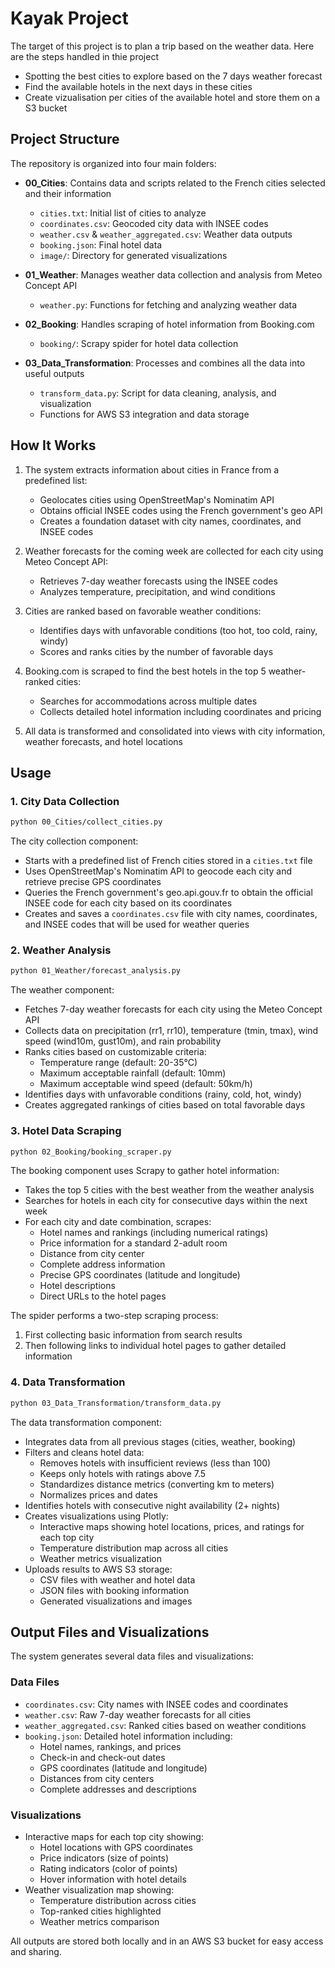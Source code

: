 # Kayak Project

The target of this project is to plan a trip based on the weather data. Here are the steps handled in thie project
- Spotting the best cities to explore based on the 7 days weather forecast
- Find the available hotels in the next days in these cities
- Create vizualisation per cities of the available hotel and store them on a S3 bucket

## Project Structure

The repository is organized into four main folders:

- **00_Cities**: Contains data and scripts related to the French cities selected and their information
  - `cities.txt`: Initial list of cities to analyze
  - `coordinates.csv`: Geocoded city data with INSEE codes
  - `weather.csv` & `weather_aggregated.csv`: Weather data outputs
  - `booking.json`: Final hotel data
  - `image/`: Directory for generated visualizations

- **01_Weather**: Manages weather data collection and analysis from Meteo Concept API
  - `weather.py`: Functions for fetching and analyzing weather data
  
- **02_Booking**: Handles scraping of hotel information from Booking.com
  - `booking/`: Scrapy spider for hotel data collection
  
- **03_Data_Transformation**: Processes and combines all the data into useful outputs
  - `transform_data.py`: Script for data cleaning, analysis, and visualization
  - Functions for AWS S3 integration and data storage

## How It Works

1. The system extracts information about cities in France from a predefined list:
   - Geolocates cities using OpenStreetMap's Nominatim API
   - Obtains official INSEE codes using the French government's geo API
   - Creates a foundation dataset with city names, coordinates, and INSEE codes
   
2. Weather forecasts for the coming week are collected for each city using Meteo Concept API:
   - Retrieves 7-day weather forecasts using the INSEE codes
   - Analyzes temperature, precipitation, and wind conditions
   
3. Cities are ranked based on favorable weather conditions:
   - Identifies days with unfavorable conditions (too hot, too cold, rainy, windy)
   - Scores and ranks cities by the number of favorable days
   
4. Booking.com is scraped to find the best hotels in the top 5 weather-ranked cities:
   - Searches for accommodations across multiple dates
   - Collects detailed hotel information including coordinates and pricing
   
5. All data is transformed and consolidated into views with city information, weather forecasts, and hotel locations


## Usage

### 1. City Data Collection

```bash
python 00_Cities/collect_cities.py
```

The city collection component:
- Starts with a predefined list of French cities stored in a `cities.txt` file
- Uses OpenStreetMap's Nominatim API to geocode each city and retrieve precise GPS coordinates
- Queries the French government's geo.api.gouv.fr to obtain the official INSEE code for each city based on its coordinates
- Creates and saves a `coordinates.csv` file with city names, coordinates, and INSEE codes that will be used for weather queries

### 2. Weather Analysis

```bash
python 01_Weather/forecast_analysis.py
```

The weather component:
- Fetches 7-day weather forecasts for each city using the Meteo Concept API
- Collects data on precipitation (rr1, rr10), temperature (tmin, tmax), wind speed (wind10m, gust10m), and rain probability
- Ranks cities based on customizable criteria:
  - Temperature range (default: 20-35°C)
  - Maximum acceptable rainfall (default: 10mm)
  - Maximum acceptable wind speed (default: 50km/h)
- Identifies days with unfavorable conditions (rainy, cold, hot, windy)
- Creates aggregated rankings of cities based on total favorable days

### 3. Hotel Data Scraping

```bash
python 02_Booking/booking_scraper.py
```

The booking component uses Scrapy to gather hotel information:
- Takes the top 5 cities with the best weather from the weather analysis
- Searches for hotels in each city for consecutive days within the next week
- For each city and date combination, scrapes:
  - Hotel names and rankings (including numerical ratings)
  - Price information for a standard 2-adult room
  - Distance from city center
  - Complete address information
  - Precise GPS coordinates (latitude and longitude)
  - Hotel descriptions
  - Direct URLs to the hotel pages

The spider performs a two-step scraping process:
1. First collecting basic information from search results
2. Then following links to individual hotel pages to gather detailed information

### 4. Data Transformation

```bash
python 03_Data_Transformation/transform_data.py
```

The data transformation component:
- Integrates data from all previous stages (cities, weather, booking)
- Filters and cleans hotel data:
  - Removes hotels with insufficient reviews (less than 100)
  - Keeps only hotels with ratings above 7.5
  - Standardizes distance metrics (converting km to meters)
  - Normalizes prices and dates
- Identifies hotels with consecutive night availability (2+ nights)
- Creates visualizations using Plotly:
  - Interactive maps showing hotel locations, prices, and ratings for each top city
  - Temperature distribution map across all cities
  - Weather metrics visualization
- Uploads results to AWS S3 storage:
  - CSV files with weather and hotel data
  - JSON files with booking information
  - Generated visualizations and images

## Output Files and Visualizations

The system generates several data files and visualizations:

### Data Files
- `coordinates.csv`: City names with INSEE codes and coordinates
- `weather.csv`: Raw 7-day weather forecasts for all cities
- `weather_aggregated.csv`: Ranked cities based on weather conditions
- `booking.json`: Detailed hotel information including:
  - Hotel names, rankings, and prices
  - Check-in and check-out dates
  - GPS coordinates (latitude and longitude)
  - Distances from city centers
  - Complete addresses and descriptions

### Visualizations
- Interactive maps for each top city showing:
  - Hotel locations with GPS coordinates
  - Price indicators (size of points)
  - Rating indicators (color of points)
  - Hover information with hotel details
- Weather visualization map showing:
  - Temperature distribution across cities
  - Top-ranked cities highlighted
  - Weather metrics comparison

All outputs are stored both locally and in an AWS S3 bucket for easy access and sharing.

